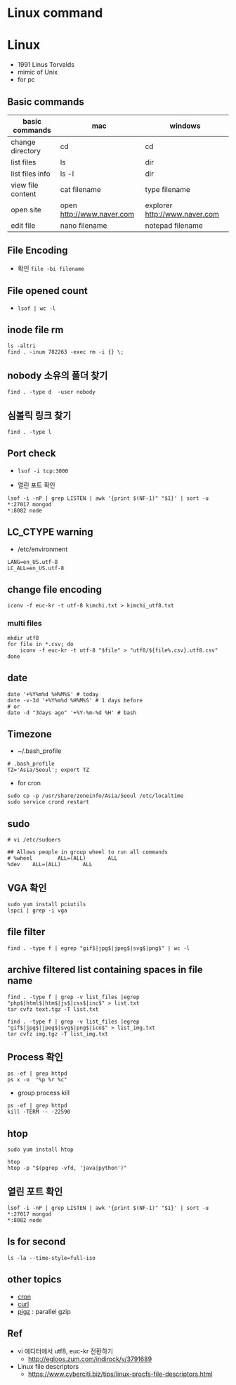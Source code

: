 # Linux command

# Linux

* 1991 Linus Torvalds
* mimic of Unix
* for pc

## Basic commands
|basic commands	| mac	| windows |
|----|----|----|
|change directory	| cd	| cd|
|list files	|ls	|dir|
|list files info	|ls -l	|dir|
|view file content	|cat filename	|type filename|
|open site	|open http://www.naver.com	|explorer http://www.naver.com|
|edit file	|nano filename	|notepad filename|


## File Encoding
* 확인
  `file -bi filename`

## File opened count
* `lsof | wc -l`

## inode file rm
```
ls -altri
find . -inum 782263 -exec rm -i {} \;
```

## nobody 소유의 폴더 찾기
```
find . -type d  -user nobody
```

## 심볼릭 링크 찾기
```
find . -type l
```

## Port check
* `lsof -i tcp:3000`

* 열린 포트 확인
```
lsof -i -nP | grep LISTEN | awk '{print $(NF-1)" "$1}' | sort -u
*:27017 mongod
*:8082 node
```

## LC_CTYPE warning
* /etc/environment
```
LANG=en_US.utf-8
LC_ALL=en_US.utf-8
```

## change file encoding
```
iconv -f euc-kr -t utf-8 kimchi.txt > kimchi_utf8.txt
```

### multi files

```
mkdir utf8
for file in *.csv; do
    iconv -f euc-kr -t utf-8 "$file" > "utf8/${file%.csv}.utf8.csv"
done
```

## date
```
date '+%Y%m%d %H%M%S' # today
date -v-3d '+%Y%m%d %H%M%S' # 1 days before
# or
date -d "3days ago" '+%Y-%m-%d %H' # bash
```

## Timezone
* ~/.bash_profile
```
# .bash_profile
TZ='Asia/Seoul'; export TZ
```

* for cron
```
sudo cp -p /usr/share/zoneinfo/Asia/Seoul /etc/localtime
sudo service crond restart
```

## sudo
```
# vi /etc/sudoers
```

```
## Allows people in group wheel to run all commands
# %wheel        ALL=(ALL)       ALL
%dev    ALL=(ALL)       ALL
```

## VGA 확인
```
sudo yum install pciutils
lspci | grep -i vga
```

## file filter
```
find . -type f | egrep "gif$|jpg$|jpeg$|svg$|png$" | wc -l
```

## archive filtered list containing spaces in file name
```
find . -type f | grep -v list_files |egrep "php$|html$|htm$|js$|css$|inc$" > list.txt
tar cvfz text.tgz -T list.txt

find . -type f | grep -v list_files |egrep "gif$|jpg$|jpeg$|svg$|png$|ico$" > list_img.txt
tar cvfz img.tgz -T list_img.txt
```

## Process 확인
```
ps -ef | grep httpd
ps x -o  "%p %r %c"
```

* group process kill
```
ps -ef | grep httpd
kill -TERM -- -22590
```

## htop

```
sudo yum install htop
```

```
htop
htop -p "$(pgrep -vfd, 'java|python')"
```

## 열린 포트 확인
```
lsof -i -nP | grep LISTEN | awk '{print $(NF-1)" "$1}' | sort -u
*:27017 mongod
*:8082 node
```

## ls for second
```
ls -la --time-style=full-iso
``` 

## other topics
* [cron](https://okdevtv.com/mib/linux/cron)
* [curl](https://okdevtv.com/mib/linux/curl)
* [pigz](https://okdevtv.com/mib/linux/pigz) : parallel gzip

## Ref
* vi 에디터에서 utf8, euc-kr 전환하기
  * http://egloos.zum.com/indirock/v/3791689
* Linux file descriptors
  * https://www.cyberciti.biz/tips/linux-procfs-file-descriptors.html
